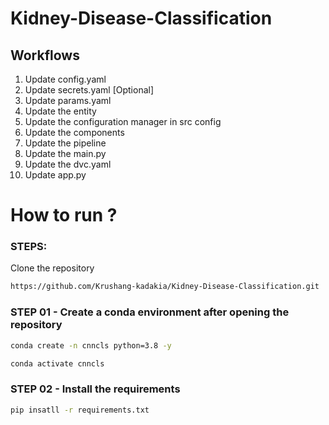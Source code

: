 # Kidney-Disease-Classification

## Workflows

1. Update config.yaml
2. Update secrets.yaml [Optional]
3. Update params.yaml
4. Update the entity
5. Update the configuration manager in src config
6. Update the components
7. Update the pipeline
8. Update the main.py
9. Update the dvc.yaml
10. Update app.py

# How to run ?

### STEPS:

Clone the repository

```bash
https://github.com/Krushang-kadakia/Kidney-Disease-Classification.git
```

### STEP 01 - Create a conda environment after opening the repository

```bash
conda create -n cnncls python=3.8 -y
```

```bash
conda activate cnncls
```

### STEP 02 - Install the requirements

```bash
pip insatll -r requirements.txt

